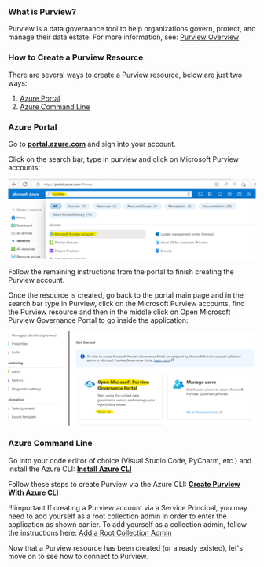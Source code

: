 ### What is Purview?
Purview is a data governance tool to help organizations govern, protect, and manage their data estate. For more information, see: [Purview Overview](https://learn.microsoft.com/en-us/purview/purview)

### How to Create a Purview Resource
There are several ways to create a Purview resource, below are just two ways:

1. [Azure Portal](#azure-portal) 
2. [Azure Command Line ](#azure-command-line)

### Azure Portal 
Go to **[portal.azure.com](https://portal.azure.com)** and sign into your account. 

Click on the search bar, type in purview and click on Microsoft Purview accounts:

![Create Purview Portal](../img/create-purview/image01.png)

Follow the remaining instructions from the portal to finish creating the Purview account.

Once the resource is created, go back to the portal main page and in the search bar type in Purview, click on the Microsoft Purview accounts, find the Purview resource and then in the middle click on Open Microsoft Purview Governance Portal to go inside the application:

![Click Into Purview](../img/create-purview/image02.png)

### Azure Command Line
Go into your code editor of choice (Visual Studio Code, PyCharm, etc.) and install the Azure CLI:
**[Install Azure CLI](https://learn.microsoft.com/en-us/dotnet/azure/install-azure-cli)** 



Follow these steps to create Purview via the Azure CLI:
**[Create Purview With Azure CLI](https://learn.microsoft.com/en-us/cli/azure/purview/account?view=azure-cli-latest#az-purview-account-create)**

!!!important
    If creating a Purview account via a Service Principal, you may need to add yourself as a root collection admin in order to enter the application as shown earlier. To add yourself as a collection admin, follow the instructions here: [Add a Root Collection Admin](https://learn.microsoft.com/en-us/azure/purview/catalog-permissions)  


Now that a Purview resource has been created (or already existed), let's move on to see how to connect to Purview.